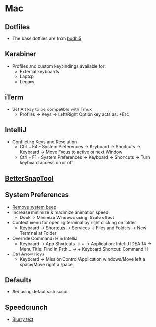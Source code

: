 # Mac

## Dotfiles
* The base dotfiles are from [bodhi5](https://github.com/bodhi5/.dotfiles)

## Karabiner
* Profiles and custom keybindings available for:
  * External keyboards
  * Laptop
  * Legacy

## iTerm
* Set Alt key to be compatible with Tmux
  * Profiles → Keys →  Left/Right Option key acts as: +Esc

## IntelliJ
* Conflicting Keys and Resolution
  * Ctrl + F4 - System Preferences → Keyboard → Shortcuts → Keyboard → Move Focus to active or next Window
  * Ctrl + F1 - System Preferences → Keyboard → Shortcuts → Turn keyboard access on or off

## [BetterSnapTool](https://itunes.apple.com/us/app/bettersnaptool/id417375580?mt=12)

## System Preferences
* [Remove system beep](http://superuser.com/a/287085)
* Increase minimize & maximize animation speed
  * Dock → Minimize Windows using: Scale effect
* Context menu for opening terminal by right clicking on folder
  * Keyboard → Shortcuts → Services → Files and Folders → New Terminal at Folder
* Override Command+H in IntelliJ
  * Keyboard → App Shortcuts → + → Application: IntelliJ IDEA 14 → Menu Title: Find in Path... → + Keyboard Shortcut: Command H
* Ctrl Arrow Keys
  * Keyboard -> Mission Control/Application windows/Move left a space/Move right a space

## Defaults
* Set using defaults.sh script

## Speedcrunch
* [Blurry text](https://bitbucket.org/heldercorreia/speedcrunch/issues/871/012-on-mac-has-blurry-text)

